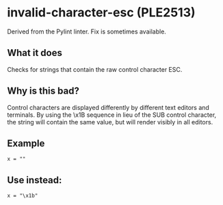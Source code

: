 # invalid-character-esc (PLE2513)
Derived from the Pylint linter.
Fix is sometimes available.
## What it does
Checks for strings that contain the raw control character ESC.
## Why is this bad?
Control characters are displayed differently by different text editors and
terminals.
By using the \x1B sequence in lieu of the SUB control character, the
string will contain the same value, but will render visibly in all editors.
## Example
```
x = ""
```
## Use instead:
```
x = "\x1b"
```